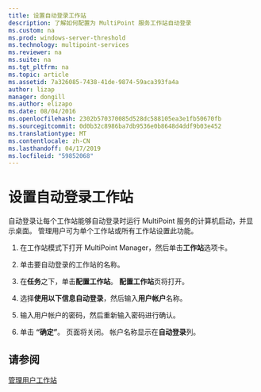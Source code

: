 ```yaml
---
title: 设置自动登录工作站
description: 了解如何配置为 MultiPoint 服务工作站自动登录
ms.custom: na
ms.prod: windows-server-threshold
ms.technology: multipoint-services
ms.reviewer: na
ms.suite: na
ms.tgt_pltfrm: na
ms.topic: article
ms.assetid: 7a326085-7438-41de-9874-59aca393fa4a
author: lizap
manager: dongill
ms.author: elizapo
ms.date: 08/04/2016
ms.openlocfilehash: 2302b570370085d528dc588105ea3e1fb50670fb
ms.sourcegitcommit: 0d0b32c8986ba7db9536e0b8648d4ddf9b03e452
ms.translationtype: MT
ms.contentlocale: zh-CN
ms.lasthandoff: 04/17/2019
ms.locfileid: "59852068"
---
```

# <a name="set-up-a-station-for-automatic-logon"></a>设置自动登录工作站
自动登录让每个工作站能够自动登录时运行 MultiPoint 服务的计算机启动，并显示桌面。 管理用户可为单个工作站或所有工作站设置此功能。  
  
1.  在工作站模式下打开 MultiPoint Manager，然后单击**工作站**选项卡。  
  
2.  单击要自动登录的工作站的名称。  
  
3.  在**任务**之下，单击**配置工作站**。 **配置工作站**页将打开。  
  
4.  选择**使用以下信息自动登录**，然后输入**用户帐户**名称。  
  
5.  输入用户帐户的密码，然后重新输入密码进行确认。  
  
6.  单击 **“确定”**。 页面将关闭。 帐户名称显示在**自动登录**列。  
  
## <a name="see-also"></a>请参阅  
[管理用户工作站](Manage-User-Stations.md)
